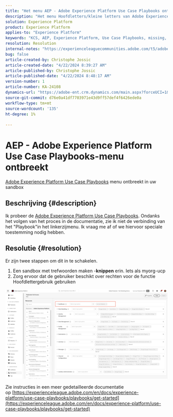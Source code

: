 ```yaml
---
title: "Het menu AEP - Adobe Experience Platform Use Case Playbooks ontbreekt"
description: "Het menu Hoofdletters/kleine letters van Adobe Experience Platform gebruiken ontbreekt"
solution: Experience Platform
product: Experience Platform
applies-to: "Experience Platform"
keywords: "KCS, AEP, Experience Platform, Use Case Playbooks, missing, permissions"
resolution: Resolution
internal-notes: "https://experienceleaguecommunities.adobe.com/t5/adobe-experience-platform/use-case-playbooks-not-visible/td-p/667573"
bug: false
article-created-by: Christophe Jossic
article-created-date: "4/22/2024 8:39:27 AM"
article-published-by: Christophe Jossic
article-published-date: "4/22/2024 8:48:17 AM"
version-number: 1
article-number: KA-24108
dynamics-url: "https://adobe-ent.crm.dynamics.com/main.aspx?forceUCI=1&pagetype=entityrecord&etn=knowledgearticle&id=7a4933d2-8300-ef11-a1fe-6045bd006b25"
source-git-commit: d76e0a41df7703971e43d9ff57def4f6426ede0a
workflow-type: tm+mt
source-wordcount: '135'
ht-degree: 1%

---
```


# AEP - Adobe Experience Platform Use Case Playbooks-menu ontbreekt


[Adobe Experience Platform Use Case Playbooks](https://experienceleague.adobe.com/en/docs/experience-platform/use-case-playbooks/playbooks/overview) menu ontbreekt in uw sandbox

## Beschrijving {#description}

Ik probeer de [Adobe Experience Platform Use Case Playbooks](https://experienceleague.adobe.com/en/docs/experience-platform/use-case-playbooks/playbooks/overview). Ondanks het volgen van het proces in de documentatie, zie ik niet de verbinding van het &quot;Playbook&quot;in het linkerzijmenu. Ik vraag me af of we hiervoor speciale toestemming nodig hebben.

## Resolutie {#resolution}


Er zijn twee stappen om dit in te schakelen.

1. Een sandbox met trefwoorden maken -<b>knippen</b> erin. Iets als myorg-ucp
2. Zorg ervoor dat de gebruiker beschikt over rechten voor de functie Hoofdlettergebruik gebruiken




![](assets/dae7e4cb-8400-ef11-a1fe-6045bd006b25.png)



Zie instructies in een meer gedetailleerde documentatie op [https://experienceleague.adobe.com/en/docs/experience-platform/use-case-playbooks/playbooks/get-started](https://experienceleague.adobe.com/en/docs/experience-platform/use-case-playbooks/playbooks/get-started)
